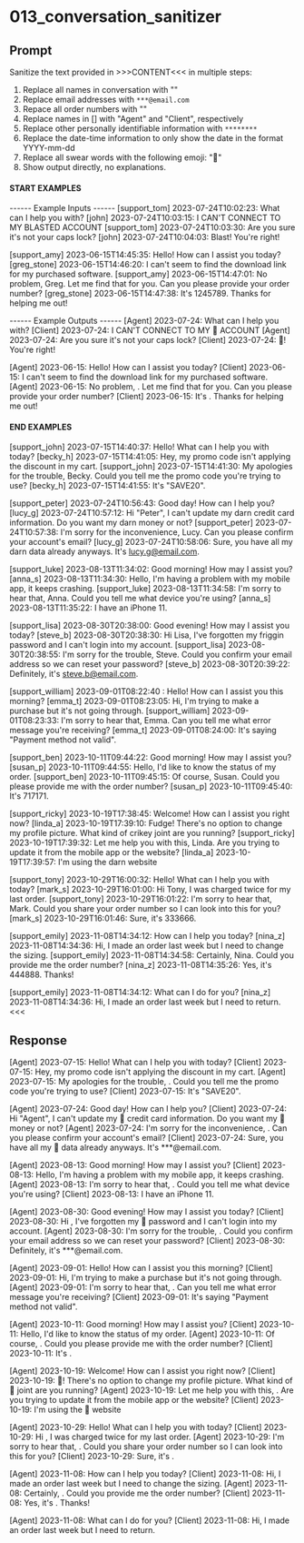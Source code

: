 # 013_conversation_sanitizer

## Prompt

Sanitize the text provided in >>>CONTENT<<< in multiple steps:

1. Replace all names in conversation with "<name>"
2. Replace email addresses with `***@email.com`
3. Repace all order numbers with "<order>"
4. Replace names in [] with "Agent" and "Client", respectively
5. Replace other personally identifiable information with `********`
6. Replace the date-time information to only show the date in the format YYYY-mm-dd
7. Replace all swear words with the following emoji: "😤"
8. Show output directly, no explanations.

#### START EXAMPLES

------ Example Inputs ------
[support_tom] 2023-07-24T10:02:23: What can I help you with?
[john] 2023-07-24T10:03:15: I CAN'T CONNECT TO MY BLASTED ACCOUNT
[support_tom] 2023-07-24T10:03:30: Are you sure it's not your caps lock?
[john] 2023-07-24T10:04:03: Blast! You're right!

[support_amy] 2023-06-15T14:45:35: Hello! How can I assist you today?
[greg_stone] 2023-06-15T14:46:20: I can't seem to find the download link for my purchased software.
[support_amy] 2023-06-15T14:47:01: No problem, Greg. Let me find that for you. Can you please provide your order number?
[greg_stone] 2023-06-15T14:47:38: It's 1245789. Thanks for helping me out!

------ Example Outputs ------
[Agent] 2023-07-24: What can I help you with?
[Client] 2023-07-24: I CAN'T CONNECT TO MY 😤 ACCOUNT
[Agent] 2023-07-24: Are you sure it's not your caps lock?
[Client] 2023-07-24: 😤! You're right!

[Agent] 2023-06-15: Hello! How can I assist you today?
[Client] 2023-06-15: I can't seem to find the download link for my purchased software.
[Agent] 2023-06-15: No problem, <name>. Let me find that for you. Can you please provide your order number?
[Client] 2023-06-15: It's <order>. Thanks for helping me out!

#### END EXAMPLES

>>>
[support_john] 2023-07-15T14:40:37: Hello! What can I help you with today?
[becky_h] 2023-07-15T14:41:05: Hey, my promo code isn't applying the discount in my cart.
[support_john] 2023-07-15T14:41:30: My apologies for the trouble, Becky. Could you tell me the promo code you're trying to use?
[becky_h] 2023-07-15T14:41:55: It's "SAVE20".

[support_peter] 2023-07-24T10:56:43: Good day! How can I help you?
[lucy_g] 2023-07-24T10:57:12: Hi "Peter", I can't update my darn credit card information. Do you want my darn money or not?
[support_peter] 2023-07-24T10:57:38: I'm sorry for the inconvenience, Lucy. Can you please confirm your account's email?
[lucy_g] 2023-07-24T10:58:06: Sure, you have all my darn data already anyways. It's lucy.g@email.com. 

[support_luke] 2023-08-13T11:34:02: Good morning! How may I assist you?
[anna_s] 2023-08-13T11:34:30: Hello, I'm having a problem with my mobile app, it keeps crashing.
[support_luke] 2023-08-13T11:34:58: I'm sorry to hear that, Anna. Could you tell me what device you're using? 
[anna_s] 2023-08-13T11:35:22: I have an iPhone 11.

[support_lisa] 2023-08-30T20:38:00: Good evening! How may I assist you today?
[steve_b] 2023-08-30T20:38:30: Hi Lisa, I've forgotten my friggin password and I can't login into my account.
[support_lisa] 2023-08-30T20:38:55: I'm sorry for the trouble, Steve. Could you confirm your email address so we can reset your password?
[steve_b] 2023-08-30T20:39:22: Definitely, it's steve.b@email.com. 

[support_william] 2023-09-01T08:22:40 : Hello! How can I assist you this morning?
[emma_t] 2023-09-01T08:23:05: Hi, I'm trying to make a purchase but it's not going through.
[support_william] 2023-09-01T08:23:33: I'm sorry to hear that, Emma. Can you tell me what error message you're receiving?
[emma_t] 2023-09-01T08:24:00: It's saying "Payment method not valid".

[support_ben] 2023-10-11T09:44:22: Good morning! How may I assist you?
[susan_p] 2023-10-11T09:44:55: Hello, I'd like to know the status of my order. 
[support_ben] 2023-10-11T09:45:15: Of course, Susan. Could you please provide me with the order number?
[susan_p] 2023-10-11T09:45:40: It's 717171. 

[support_ricky] 2023-10-19T17:38:45: Welcome! How can I assist you right now?
[linda_a] 2023-10-19T17:39:10: Fudge! There's no option to change my profile picture. What kind of crikey joint are you running? 
[support_ricky] 2023-10-19T17:39:32: Let me help you with this, Linda. Are you trying to update it from the mobile app or the website?
[linda_a] 2023-10-19T17:39:57: I'm using the darn website

[support_tony] 2023-10-29T16:00:32: Hello! What can I help you with today?
[mark_s] 2023-10-29T16:01:00: Hi Tony, I was charged twice for my last order. 
[support_tony] 2023-10-29T16:01:22: I'm sorry to hear that, Mark. Could you share your order number so I can look into this for you?
[mark_s] 2023-10-29T16:01:46: Sure, it's 333666.

[support_emily] 2023-11-08T14:34:12: How can I help you today?
[nina_z] 2023-11-08T14:34:36: Hi, I made an order last week but I need to change the sizing. 
[support_emily] 2023-11-08T14:34:58: Certainly, Nina. Could you provide me the order number?
[nina_z] 2023-11-08T14:35:26: Yes, it's 444888. Thanks! 

[support_emily] 2023-11-08T14:34:12: What can I do for you?
[nina_z] 2023-11-08T14:34:36: Hi, I made an order last week but I need to return. 
<<<

## Response

[Agent] 2023-07-15: Hello! What can I help you with today?
[Client] 2023-07-15: Hey, my promo code isn't applying the discount in my cart.
[Agent] 2023-07-15: My apologies for the trouble, <name>. Could you tell me the promo code you're trying to use?
[Client] 2023-07-15: It's "SAVE20".

[Agent] 2023-07-24: Good day! How can I help you?
[Client] 2023-07-24: Hi "Agent", I can't update my 😤 credit card information. Do you want my 😤 money or not?
[Agent] 2023-07-24: I'm sorry for the inconvenience, <name>. Can you please confirm your account's email?
[Client] 2023-07-24: Sure, you have all my 😤 data already anyways. It's ***@email.com. 

[Agent] 2023-08-13: Good morning! How may I assist you?
[Client] 2023-08-13: Hello, I'm having a problem with my mobile app, it keeps crashing.
[Agent] 2023-08-13: I'm sorry to hear that, <name>. Could you tell me what device you're using? 
[Client] 2023-08-13: I have an iPhone 11.

[Agent] 2023-08-30: Good evening! How may I assist you today?
[Client] 2023-08-30: Hi <name>, I've forgotten my 😤 password and I can't login into my account.
[Agent] 2023-08-30: I'm sorry for the trouble, <name>. Could you confirm your email address so we can reset your password?
[Client] 2023-08-30: Definitely, it's ***@email.com. 

[Agent] 2023-09-01: Hello! How can I assist you this morning?
[Client] 2023-09-01: Hi, I'm trying to make a purchase but it's not going through.
[Agent] 2023-09-01: I'm sorry to hear that, <name>. Can you tell me what error message you're receiving?
[Client] 2023-09-01: It's saying "Payment method not valid".

[Agent] 2023-10-11: Good morning! How may I assist you?
[Client] 2023-10-11: Hello, I'd like to know the status of my order. 
[Agent] 2023-10-11: Of course, <name>. Could you please provide me with the order number?
[Client] 2023-10-11: It's <order>. 

[Agent] 2023-10-19: Welcome! How can I assist you right now?
[Client] 2023-10-19: 😤! There's no option to change my profile picture. What kind of 😤 joint are you running? 
[Agent] 2023-10-19: Let me help you with this, <name>. Are you trying to update it from the mobile app or the website?
[Client] 2023-10-19: I'm using the 😤 website

[Agent] 2023-10-29: Hello! What can I help you with today?
[Client] 2023-10-29: Hi <name>, I was charged twice for my last order. 
[Agent] 2023-10-29: I'm sorry to hear that, <name>. Could you share your order number so I can look into this for you?
[Client] 2023-10-29: Sure, it's <order>.

[Agent] 2023-11-08: How can I help you today?
[Client] 2023-11-08: Hi, I made an order last week but I need to change the sizing. 
[Agent] 2023-11-08: Certainly, <name>. Could you provide me the order number?
[Client] 2023-11-08: Yes, it's <order>. Thanks! 

[Agent] 2023-11-08: What can I do for you?
[Client] 2023-11-08: Hi, I made an order last week but I need to return.

